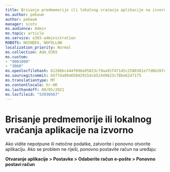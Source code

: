 ```yaml
---
title: Brisanje predmemorije ili lokalnog vraćanja aplikacije na izvorno
ms.author: pebaum
author: pebaum
manager: scotv
ms.audience: Admin
ms.topic: article
ms.service: o365-administration
ROBOTS: NOINDEX, NOFOLLOW
localization_priority: Normal
ms.collection: Adm_O365
ms.custom:
- "9001099"
- "3060"
ms.openlocfilehash: 61280bc444f696e05813c79aa92f47145c2580381e77d0b26fe6fdca527647a6
ms.sourcegitcommit: b5f7da89a650d2915dc652449623c78be6247175
ms.translationtype: MT
ms.contentlocale: hr-HR
ms.lasthandoff: 08/05/2021
ms.locfileid: "53930567"
---
```

# <a name="clear-the-cache-or-locally-reset-the-app"></a>Brisanje predmemorije ili lokalnog vraćanja aplikacije na izvorno

Ako vidite nepotpune ili netočne podatke, zatvorite i ponovno otvorite aplikaciju.  Ako se problem ne riješi, ponovno postavite račun na uređaju: 

**Otvaranje aplikacije > Postavke > Odaberite račun e-pošte > Ponovno postavi račun**